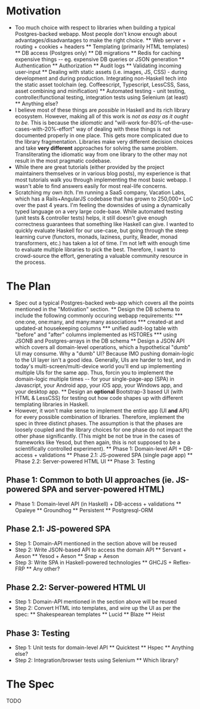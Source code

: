 # Motivation

* Too much choice with respect to libraries when building a typical Postgres-backed webapp. Most people don't know enough about advantages/disadvantages to make the right choice.
** Web server + routing + cookies + headers
** Templating (primarily HTML templates)
** DB access (Postgres only)
** DB migrations
** Redis for caching expensive things -- eg. expensive DB queries or JSON generation
** Authentication
** Authorization
** Audit logs
** Validating incoming user-input
** Dealing with static assets (i.e. images, JS, CSS) - during development and during production. Integrating non-Haskell tech into the static asset toolchain (eg. Coffeescript, Typescript, LessCSS, Sass, asset combining and minification)
** Automated testing - unit testing, controller/functional testing, integration tests using Selenium (at least)
** Anything else?
* I believe most of these things are *possible* in Haskell and its rich library ecosystem. However, making all of this work is *not as easy as it ought to be.* This is because the *idiomatic* and "will-work for-80%-of-the-use-cases-with-20%-effort" way of dealing with these things is not documented properly in one place. This gets more complicated due to the library fragmentation. Libraries make very different decision choices and take **very different** approaches for solving the same problem. Transliterating the idiomatic way from one library to the other may not result in the most pragmatic codebase.
* While there are great tutorials (either provided by the project maintainers themselves or in various blog posts), my experience is that most tutorials walk you through implementing the most basic webapp. I wasn't able to find answers easily for most real-life concerns. 
* Scratching my own itch. I'm running a SaaS company, Vacation Labs, which has a Rails+AngularJS codebase that has grown to 250,000+ LoC over the past 4 years. I'm feeling the downsides of using a dynamically typed language on a very large code-base. While automated testing (unit tests & controller tests) helps, it still doesn't give enough correctness guarantees that something like Haskell can give. I wanted to quickly evaluate Haskell for our use-case, but going through the steep learning curve (functors, monads, laziness, purity, Reader, monad transformers, etc.) has taken a lot of time. I'm not left with enough time to evaluate multiple libraries to pick the best. Therefore, I want to crowd-source the effort, generating a valuable community resource in the process.

# The Plan

* Spec out a typical Postgres-backed web-app which covers all the points mentioned in the "Motivation" section. 
** Design the DB schema to include the following commonly occuring webapp requirements:
*** one:one, one:many, and many:many associations
*** created-at and updated-at housekeeping columns
*** unified audit-log table with "before" and "after" columns implemented as HSTOREs
*** using JSONB and Postgres-arrays in the DB schema
** Design a JSON API which covers all domain-level operations, which a hypothetical "dumb" UI may consume. Why a "dumb" UI? Because IMO pushing domain-logic to the UI layer isn't a good idea. Generally, UIs are harder to test, and in today's multi-screen/multi-device world you'll end up implementing multiple UIs for the same app. Thus, forcin you to implement the domain-logic multiple times -- for your single-page-app (SPA) in Javascript, your Android app, your iOS app, your Windows app, and your desktop app.
** Design an **optional** Bootstrap-3 based UI (with HTML & LessCSS) for testing out how code shapes up with different templating libraries in Haskell.
* However, it won't make sense to implement the entire app (UI **and** API) for every possible combination of libraries. Therefore, implement the spec in three distinct phases. The assumption is that the phases are loosely coupled and the library choices for one phase do not impact the other phase significantly. (This might be not be true in the cases of frameworks like Yesod, but then again, this is not supposed to be a scientifically controlled experiment).
** Phase 1: Domain-level API + DB-access + validations
** Phase 2.1: JS-powered SPA (single page app)
** Phase 2.2: Server-powered HTML UI
** Phase 3: Testing

## Phase 1: Common to both UI approaches (ie. JS-powered SPA and server-powered HTML)

* Phase 1: Domain-level API (in Haskell) + DB-access + validations
** Opaleye
** Groundhog 
** Persistent
** Postgresql-ORM

## Phase 2.1: JS-powered SPA

* Step 1: Domain-API mentioned in the section above will be reused
* Step 2: Write JSON-based API to access the domain API
** Servant + Aeson
** Yesod + Aeson
** Snap + Aeson
* Step 3: Write SPA in Haskell-powered technologies
** GHCJS + Reflex-FRP
** Any other?

## Phase 2.2: Server-powered HTML UI

* Step 1: Domain-API mentioned in the section above will be reused
* Step 2: Convert HTML into templates, and wire up the UI as per the spec:
** Shakespearean templates
** Lucid
** Blaze
** Heist

## Phase 3: Testing

* Step 1: Unit tests for domain-level API
** Quicktest
** Hspec
** Anything else?
* Step 2: Integration/browser tests using Selenium
** Which library?

# The Spec

TODO